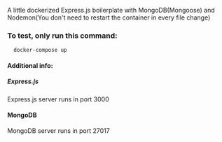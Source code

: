 A little dockerized Express.js boilerplate with MongoDB(Mongoose) and Nodemon(You don't need to restart the container in every file change)

### To test, only run this command:
```
  docker-compose up
```

#### Additional info:

##### Express.js
  
  Express.js server runs in port 3000

#### MongoDB

  MongoDB server runs in port 27017 
